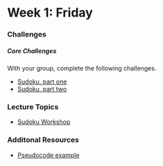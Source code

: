 # Week 1:  Friday

### Challenges

##### Core Challenges
With your group, complete the following challenges.
- [Sudoku, part one](https://github.com/$DBC_COHORT/sudoku-1-modeling-logic-challenge)
- [Sudoku, part two](https://github.com/$DBC_COHORT/sudoku-2-guessing-challenge)


### Lecture Topics
* [Sudoku Workshop](../resources/lectures.md#sudoku-workshop)

### Additonal Resources
* [Pseudocode example](https://gist.github.com/EdConnell/e3cb975d060cdeae68eb)
